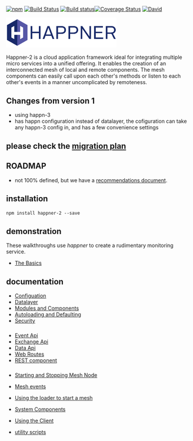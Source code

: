 [![npm](https://img.shields.io/npm/v/happner-2.svg)](https://www.npmjs.com/package/happner-2) [![Build Status](https://travis-ci.org/happner/happner-2.svg?branch=master)](https://travis-ci.org/happner/happner-2) [![Build status](https://ci.appveyor.com/api/projects/status/e5yrnt4fca59hksc/branch/master?svg=true)](https://ci.appveyor.com/project/happner/happner-2/branch/master)[![Coverage Status](https://coveralls.io/repos/happner/happner-2/badge.svg?branch=develop&service=github)](https://coveralls.io/github/happner/happner-2?branch=master) [![David](https://img.shields.io/david/happner/happner-2.svg)]()

<img src="https://raw.githubusercontent.com/happner/happner-website/master/images/HAPPNER%20Logo.png" width="300"></img>

Happner-2 is a cloud application framework ideal for integrating multiple micro services into a unified offering. It enables the creation of an interconnected mesh of local and remote components. The mesh components can easily call upon each other's methods or listen to each other's events in a manner uncomplicated by remoteness.

## Changes from version 1

* using happn-3
* has happn configuration instead of datalayer, the cofiguration can take any happn-3 config in, and has a few convenience settings

please check the [migration plan](https://github.com/happner/happner-2/blob/master/docs/migration-plan.md)
---------------------------------------------

## ROADMAP

* not 100% defined, but we have a [recommendations document](https://docs.google.com/document/d/1IQc-VBdun8gQTaJ6CSPD0-5BArc0AS6gIkFh-Dx59yE/edit?usp=sharing).

## installation

`npm install happner-2 --save`

## demonstration

These walkthroughs use *happner* to create a rudimentary monitoring service.

* [The Basics](https://github.com/happner/happner-2/blob/master/docs/walkthrough/the-basics.md)


## documentation

* [Configuation](https://github.com/happner/happner-2/blob/master/docs/configuration.md)
* [Datalayer](https://github.com/happner/happner-2/blob/master/docs/datalayer.md)
* [Modules and Components](https://github.com/happner/happner-2/blob/master/docs/modules.md)
* [Autoloading and Defaulting](https://github.com/happner/happner-2/blob/master/docs/autoload.md)
* [Security](https://github.com/happner/happner-2/blob/master/docs/security.md)

###

* [Event Api](https://github.com/happner/happner-2/blob/master/docs/event.md)
* [Exchange Api](https://github.com/happner/happner-2/blob/master/docs/exchange.md)
* [Data Api](https://github.com/happner/happner-2/blob/master/docs/data.md)
* [Web Routes](https://github.com/happner/happner-2/blob/master/docs/webroutes.md)
* [REST component](https://github.com/happner/happner-2/blob/master/docs/restcomponent.md)

###

* [Starting and Stopping Mesh Node](https://github.com/happner/happner-2/blob/master/docs/starting.md)
* [Mesh events](https://github.com/happner/happner-2/blob/master/docs/mesh-events.md)
* [Using the loader to start a mesh](https://github.com/happner/happner-2/blob/master/docs/loader.md)
* [System Components](https://github.com/happner/happner-2/blob/master/docs/system.md)
* [Using the Client](https://github.com/happner/happner-2/blob/master/docs/client.md)


* [utility scripts](https://github.com/happner/happner-2/blob/master/docs/utility-scripts.md)
